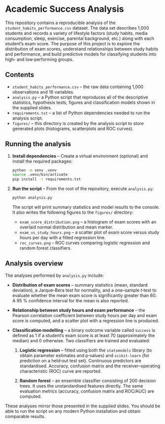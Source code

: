 # Academic Success Analysis

This repository contains a reproducible analysis of the
`student_habits_performance.csv` dataset.  The data set describes 1,000
students and records a variety of lifestyle factors (study habits,
media consumption, sleep, exercise, parental background, etc.) along
with each student’s exam score.  The purpose of this project is to
explore the distribution of exam scores, understand relationships
between study habits and performance, and build predictive models for
classifying students into high‐ and low‐performing groups.

## Contents

* `student_habits_performance.csv` – the raw data containing 1,000
  observations and 16 variables.
* `analysis.py` – a Python script that reproduces all of the
  descriptive statistics, hypothesis tests, figures and classification
  models shown in the supplied slides.
* `requirements.txt` – a list of Python dependencies needed to run
  the analysis script.
* `figures/` – this directory is created by the analysis script to
  store generated plots (histograms, scatterplots and ROC curves).

## Running the analysis

1. **Install dependencies** – Create a virtual environment (optional)
   and install the required packages:

   ```bash
   python -m venv .venv
   source .venv/bin/activate
   pip install -r requirements.txt
   ```

2. **Run the script** – From the root of the repository, execute
   `analysis.py`:

   ```bash
   python analysis.py
   ```

   The script will print summary statistics and model results to the
   console.  It also writes the following figures to the `figures/`
   directory:

   * `exam_score_distribution.png` – a histogram of exam scores with
     an overlaid normal distribution and mean marker.
   * `exam_vs_study_hours.png` – a scatter plot of exam score versus
     study hours per day with a fitted regression line.
   * `roc_curves.png` – ROC curves comparing logistic regression and
     random forest classifiers.

## Analysis overview

The analyses performed by `analysis.py` include:

* **Distribution of exam scores** – summary statistics (mean,
  standard deviation), a Jarque–Bera test for normality, and a
  one–sample *t*‑test to evaluate whether the mean exam score is
  significantly greater than 60.  A 95 % confidence interval for
  the mean is also reported.

* **Relationship between study hours and exam performance** – the
  Pearson correlation coefficient between study hours per day and
  exam score is computed, and a scatter plot with a regression line
  is produced.

* **Classification modelling** – a binary outcome variable called
  `success` is defined as 1 if a student’s exam score is at least 70
  (approximately the median) and 0 otherwise.  Two classifiers are
  trained and evaluated:

  1. **Logistic regression** – fitted using both the
     `statsmodels` library (to obtain parameter estimates and
     p‑values) and `scikit‑learn` (for prediction on a held‑out test set).  Continuous
     predictors are standardised.  Accuracy, confusion matrix and
     the receiver–operating characteristic (ROC) curve are reported.

  2. **Random forest** – an ensemble classifier consisting of 200
     decision trees.  It uses the unstandardised features directly.  The
     same evaluation metrics (accuracy, confusion matrix and ROC/AUC)
     are computed.

These analyses mirror those presented in the supplied slides.  You
should be able to run the script on any modern Python installation and
obtain comparable results.